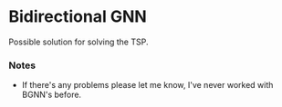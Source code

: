 # Bidirectional GNN
Possible solution for solving the TSP.

### Notes
- If there's any problems please let me know, I've never worked with BGNN's before.
